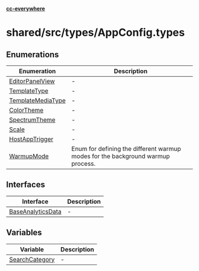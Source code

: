 [**cc-everywhere**](../../../../index.md)

<HorizontalLine />

# shared/src/types/AppConfig.types

## Enumerations

| Enumeration | Description |
| ------ | ------ |
| [EditorPanelView](enumerations/editor-panel-view.md) | - |
| [TemplateType](enumerations/template-type.md) | - |
| [TemplateMediaType](enumerations/template-media-type.md) | - |
| [ColorTheme](enumerations/color-theme.md) | - |
| [SpectrumTheme](enumerations/spectrum-theme.md) | - |
| [Scale](enumerations/scale.md) | - |
| [HostAppTrigger](enumerations/host-app-trigger.md) | - |
| [WarmupMode](enumerations/warmup-mode.md) | Enum for defining the different warmup modes for the background warmup process. |

## Interfaces

| Interface | Description |
| ------ | ------ |
| [BaseAnalyticsData](interfaces/base-analytics-data.md) | - |

## Variables

| Variable | Description |
| ------ | ------ |
| [SearchCategory](variables/search-category.md) | - |
